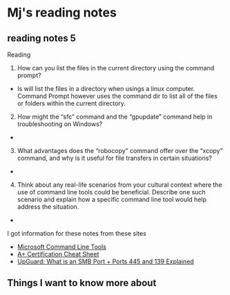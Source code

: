 # Mj's reading notes

## reading notes 5

Reading



1. How can you list the files in the current directory using the command prompt?
- ls will list the files in a directory when usings a linux computer. Command Prompt however uses the command dir to list all of the files or folders within the current directory. 
2. How might the “sfc” command and the “gpupdate” command help in troubleshooting on Windows?
- 
3. What advantages does the “robocopy” command offer over the “xcopy” command, and why is it useful for file transfers in certain situations?
- 
4. Think about any real-life scenarios from your cultural context where the use of command line tools could be beneficial. Describe one such scenario and explain how a specific command line tool would help address the situation.
- 

I got information for these notes from these sites 
- [Microsoft Command Line Tools](https://www.professormesser.com/professor-messer-archives/220-1002/microsoft-command-line-tools/)
- [A+ Certification Cheat Sheet](chrome-extension://efaidnbmnnnibpcajpcglclefindmkaj/https://gcit.enschool.org/ourpages/auto/2017/8/2/56105037/220%20901%20Cheat%20Sheet%202017.pdf)
- [UpGuard: What is an SMB Port + Ports 445 and 139 Explained](https://www.upguard.com/blog/smb-port)

## Things I want to know more about 
